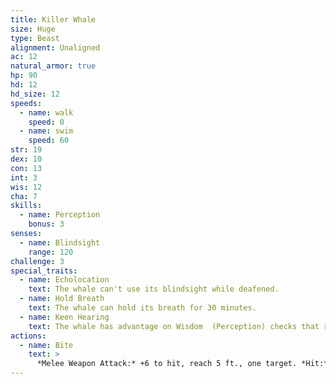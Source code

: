 ```yaml
---
title: Killer Whale
size: Huge
type: Beast
alignment: Unaligned
ac: 12
natural_armor: true
hp: 90
hd: 12
hd_size: 12
speeds:
  - name: walk
    speed: 0
  - name: swim
    speed: 60
str: 19
dex: 10
con: 13
int: 3
wis: 12
cha: 7
skills:
  - name: Perception
    bonus: 3
senses:
  - name: Blindsight
    range: 120
challenge: 3
special_traits:
  - name: Echolocation
    text: The whale can't use its blindsight while deafened.
  - name: Hold Breath
    text: The whale can hold its breath for 30 minutes.
  - name: Keen Hearing
    text: The whale has advantage on Wisdom  (Perception) checks that rely on hearing.
actions:
  - name: Bite
    text: >
      *Melee Weapon Attack:* +6 to hit, reach 5 ft., one target. *Hit:* 21 (5d6 + 4) piercing damage.
---
```

